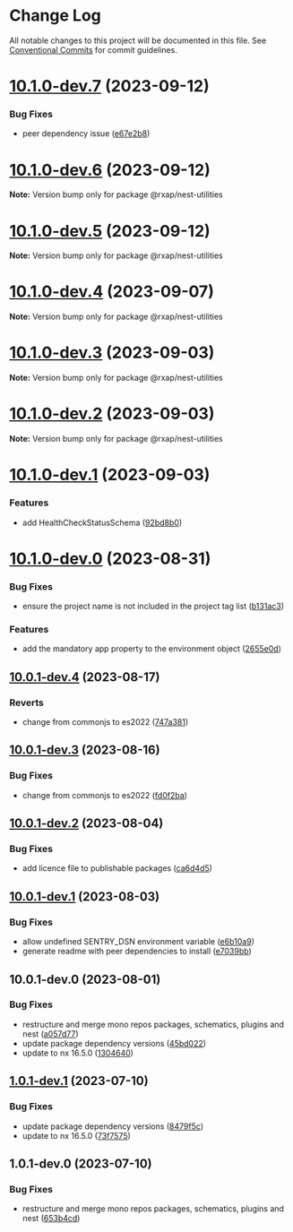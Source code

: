 # Change Log

All notable changes to this project will be documented in this file.
See [Conventional Commits](https://conventionalcommits.org) for commit guidelines.

# [10.1.0-dev.7](https://gitlab.com/rxap/packages/compare/@rxap/nest-utilities@10.1.0-dev.6...@rxap/nest-utilities@10.1.0-dev.7) (2023-09-12)

### Bug Fixes

- peer dependency issue ([e67e2b8](https://gitlab.com/rxap/packages/commit/e67e2b8eb884b598536d16c2c544a9ad9be5b53e))

# [10.1.0-dev.6](https://gitlab.com/rxap/packages/compare/@rxap/nest-utilities@10.1.0-dev.5...@rxap/nest-utilities@10.1.0-dev.6) (2023-09-12)

**Note:** Version bump only for package @rxap/nest-utilities

# [10.1.0-dev.5](https://gitlab.com/rxap/packages/compare/@rxap/nest-utilities@10.1.0-dev.4...@rxap/nest-utilities@10.1.0-dev.5) (2023-09-12)

**Note:** Version bump only for package @rxap/nest-utilities

# [10.1.0-dev.4](https://gitlab.com/rxap/packages/compare/@rxap/nest-utilities@10.1.0-dev.3...@rxap/nest-utilities@10.1.0-dev.4) (2023-09-07)

**Note:** Version bump only for package @rxap/nest-utilities

# [10.1.0-dev.3](https://gitlab.com/rxap/packages/compare/@rxap/nest-utilities@10.1.0-dev.2...@rxap/nest-utilities@10.1.0-dev.3) (2023-09-03)

**Note:** Version bump only for package @rxap/nest-utilities

# [10.1.0-dev.2](https://gitlab.com/rxap/packages/compare/@rxap/nest-utilities@10.1.0-dev.1...@rxap/nest-utilities@10.1.0-dev.2) (2023-09-03)

**Note:** Version bump only for package @rxap/nest-utilities

# [10.1.0-dev.1](https://gitlab.com/rxap/packages/compare/@rxap/nest-utilities@10.1.0-dev.0...@rxap/nest-utilities@10.1.0-dev.1) (2023-09-03)

### Features

- add HealthCheckStatusSchema ([92bd8b0](https://gitlab.com/rxap/packages/commit/92bd8b0b0a1df31bf031b56efc6fa37d10fcc970))

# [10.1.0-dev.0](https://gitlab.com/rxap/packages/compare/@rxap/nest-utilities@10.0.1-dev.4...@rxap/nest-utilities@10.1.0-dev.0) (2023-08-31)

### Bug Fixes

- ensure the project name is not included in the project tag list ([b131ac3](https://gitlab.com/rxap/packages/commit/b131ac3bd92b3b8799d62f15bbd30a1997d7c753))

### Features

- add the mandatory app property to the environment object ([2655e0d](https://gitlab.com/rxap/packages/commit/2655e0d5449949a67b38044d34e6180f22ffc9c1))

## [10.0.1-dev.4](https://gitlab.com/rxap/packages/compare/@rxap/nest-utilities@10.0.1-dev.3...@rxap/nest-utilities@10.0.1-dev.4) (2023-08-17)

### Reverts

- change from commonjs to es2022 ([747a381](https://gitlab.com/rxap/packages/commit/747a381a090f0a276cf363da61bb19ed0c9cb5b7))

## [10.0.1-dev.3](https://gitlab.com/rxap/packages/compare/@rxap/nest-utilities@10.0.1-dev.2...@rxap/nest-utilities@10.0.1-dev.3) (2023-08-16)

### Bug Fixes

- change from commonjs to es2022 ([fd0f2ba](https://gitlab.com/rxap/packages/commit/fd0f2bae24eae7c854e96f630076cd5598c30be6))

## [10.0.1-dev.2](https://gitlab.com/rxap/packages/compare/@rxap/nest-utilities@10.0.1-dev.1...@rxap/nest-utilities@10.0.1-dev.2) (2023-08-04)

### Bug Fixes

- add licence file to publishable packages ([ca6d4d5](https://gitlab.com/rxap/packages/commit/ca6d4d509a743b89bad5ed7ae935d3007231705a))

## [10.0.1-dev.1](https://gitlab.com/rxap/packages/compare/@rxap/nest-utilities@10.0.1-dev.0...@rxap/nest-utilities@10.0.1-dev.1) (2023-08-03)

### Bug Fixes

- allow undefined SENTRY_DSN environment variable ([e6b10a9](https://gitlab.com/rxap/packages/commit/e6b10a91f619f2debe658c4b94a4be4d8cb77ef5))
- generate readme with peer dependencies to install ([e7039bb](https://gitlab.com/rxap/packages/commit/e7039bb5e86ffeadfe7cc92d5fc71d32f8efb4fb))

## 10.0.1-dev.0 (2023-08-01)

### Bug Fixes

- restructure and merge mono repos packages, schematics, plugins and nest ([a057d77](https://gitlab.com/rxap/packages/commit/a057d77ca2acf9426a03a497da8532f8a2fe2c86))
- update package dependency versions ([45bd022](https://gitlab.com/rxap/packages/commit/45bd022d755c0c11f7d0bcc76d26b39928007941))
- update to nx 16.5.0 ([1304640](https://gitlab.com/rxap/packages/commit/1304640641e351aef07bc4a2eaff339fcce6ec99))

## [1.0.1-dev.1](https://gitlab.com/rxap/packages/compare/@rxap/nest-utilities@1.0.1-dev.0...@rxap/nest-utilities@1.0.1-dev.1) (2023-07-10)

### Bug Fixes

- update package dependency versions ([8479f5c](https://gitlab.com/rxap/packages/commit/8479f5c405a885cc0f300cec6156584e4c65d59c))
- update to nx 16.5.0 ([73f7575](https://gitlab.com/rxap/packages/commit/73f7575ba378b8b03d2a2646f1761c01b16a6e09))

## 1.0.1-dev.0 (2023-07-10)

### Bug Fixes

- restructure and merge mono repos packages, schematics, plugins and nest ([653b4cd](https://gitlab.com/rxap/packages/commit/653b4cd39fc92d322df9b3959651fea0aa6079da))
